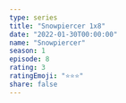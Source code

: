 ```yaml
---
type: series
title: "Snowpiercer 1x8"
date: "2022-01-30T00:00:00"
name: "Snowpiercer"
season: 1
episode: 8
rating: 3
ratingEmoji: "⭐️⭐️⭐️"
share: false
---
```

